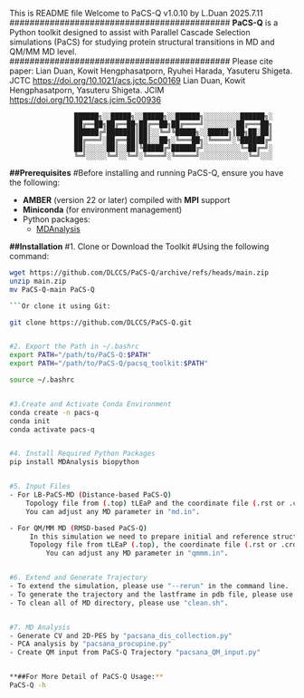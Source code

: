 This is README file
Welcome to PaCS-Q v1.0.10 by L.Duan 2025.7.11
############################################
**PaCS-Q** is a Python toolkit designed to assist with
Parallel Cascade Selection simulations (PaCS) for studying
protein structural transitions in MD and QM/MM MD level.
############################################
Please cite paper:
Lian Duan, Kowit Hengphasatporn, Ryuhei Harada, Yasuteru Shigeta. JCTC https://doi.org/10.1021/acs.jctc.5c00169
Lian Duan, Kowit Hengphasatporn, Yasuteru Shigeta. JCIM https://doi.org/10.1021/acs.jcim.5c00936

                    ██████╗░░█████╗░░█████╗░░██████╗░░░░░░░░░██████╗░
                    ██╔══██╗██╔══██╗██╔══██╗██╔════╝░░░░░░░░██╔═══██╗
                    ██████╔╝███████║██║░░╚═╝╚█████╗░░█████╗║██╗██░██║
                    ██╔═══╝░██╔══██║██║░░██╗░╚═══██╗░╚════╝░╚██████╔╝
                    ██║░░░░░██║░░██║╚█████╔╝██████╔╝░░░░░░░░░╚═██╔═╝░
                    ╚═╝░░░░░╚═╝░░╚═╝░╚════╝░╚═════╝░░░░░░░░░░░░╚═╝░░░

**##Prerequisites**
#Before installing and running PaCS-Q, ensure you have the following:

- **AMBER** (version 22 or later) compiled with **MPI** support
- **Miniconda** (for environment management)
- Python packages:
  - [MDAnalysis](https://www.mdanalysis.org/)

**##Installation**
#1. Clone or Download the Toolkit
#Using the following command:

```bash
wget https://github.com/DLCCS/PaCS-Q/archive/refs/heads/main.zip
unzip main.zip
mv PaCS-Q-main PaCS-Q

```Or clone it using Git:

git clone https://github.com/DLCCS/PaCS-Q.git


#2. Export the Path in ~/.bashrc
export PATH="/path/to/PaCS-Q:$PATH"
export PATH="/path/to/PaCS-Q/pacsq_toolkit:$PATH"

source ~/.bashrc


#3.Create and Activate Conda Environment
conda create -n pacs-q
conda init
conda activate pacs-q


#4. Install Required Python Packages
pip install MDAnalysis biopython


#5. Input Files
- For LB-PaCS-MD (Distance-based PaCS-Q)
	Topology file from (.top) tLEaP and the coordinate file (.rst or .crd) obtained from after heating up step.
	You can adjust any MD parameter in "md.in".

- For QM/MM MD (RMSD-based PaCS-Q)
	 In this simulation we need to prepare initial and reference structures, as follows.
	 Topology file from tLEaP (.top), the coordinate file (.rst or .crd) obtained from after heating up step, and reference structure in PDB file format (.pdb).
         You can adjust any MD parameter in "qmmm.in".


#6. Extend and Generate Trajectory
- To extend the simulation, please use "--rerun" in the command line.
- To generate the trajectory and the lastframe in pdb file, please use "cpp.sh" and "pdb_last.sh".
- To clean all of MD directory, please use "clean.sh".


#7. MD Analysis
- Generate CV and 2D-PES by "pacsana_dis_collection.py"
- PCA analysis by "pacsana_procupine.py"
- Create QM input from PaCS-Q Trajectory "pacsana_QM_input.py"


**##For More Detail of PaCS-Q Usage:**
PaCS-Q -h
